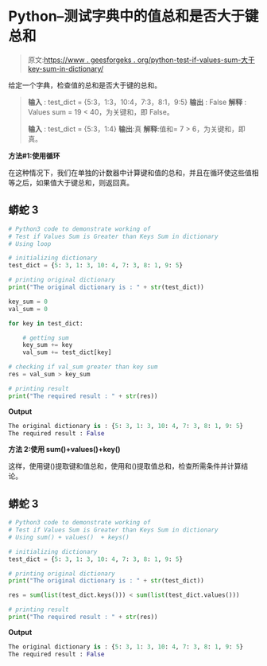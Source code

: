 # Python–测试字典中的值总和是否大于键总和

> 原文:[https://www . geesforgeks . org/python-test-if-values-sum-大于 key-sum-in-dictionary/](https://www.geeksforgeeks.org/python-test-if-values-sum-is-greater-than-keys-sum-in-dictionary/)

给定一个字典，检查值的总和是否大于键的总和。

> **输入** : test_dict = {5:3，1:3，10:4，7:3，8:1，9:5}
> **输出** : False
> **解释** : Values sum = 19 < 40，为关键和，即 False。
> 
> **输入** : test_dict = {5:3，1:4}
> **输出**:真
> **解释**:值和= 7 > 6，为关键和，即真。

**方法#1:使用循环**

在这种情况下，我们在单独的计数器中计算键和值的总和，并且在循环使这些值相等之后，如果值大于键总和，则返回真。

## 蟒蛇 3

```py
# Python3 code to demonstrate working of
# Test if Values Sum is Greater than Keys Sum in dictionary
# Using loop

# initializing dictionary
test_dict = {5: 3, 1: 3, 10: 4, 7: 3, 8: 1, 9: 5}

# printing original dictionary
print("The original dictionary is : " + str(test_dict))

key_sum = 0
val_sum = 0

for key in test_dict:

    # getting sum
    key_sum += key
    val_sum += test_dict[key]

# checking if val_sum greater than key sum
res = val_sum > key_sum

# printing result
print("The required result : " + str(res))
```

**Output**

```py
The original dictionary is : {5: 3, 1: 3, 10: 4, 7: 3, 8: 1, 9: 5}
The required result : False

```

**方法 2:使用 sum()+values()+key()**

这样，使用键()提取键和值总和，使用和()提取值总和，检查所需条件并计算结论。

## 蟒蛇 3

```py
# Python3 code to demonstrate working of
# Test if Values Sum is Greater than Keys Sum in dictionary
# Using sum() + values()  + keys()

# initializing dictionary
test_dict = {5: 3, 1: 3, 10: 4, 7: 3, 8: 1, 9: 5}

# printing original dictionary
print("The original dictionary is : " + str(test_dict))

res = sum(list(test_dict.keys())) < sum(list(test_dict.values()))

# printing result
print("The required result : " + str(res))
```

**Output**

```py
The original dictionary is : {5: 3, 1: 3, 10: 4, 7: 3, 8: 1, 9: 5}
The required result : False

```